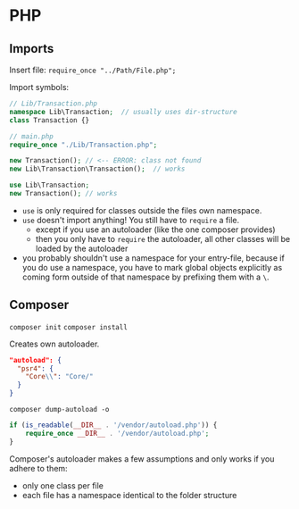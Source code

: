 # PHP

## Imports

Insert file:
`require_once "../Path/File.php";`

Import symbols:

```php
// Lib/Transaction.php
namespace Lib\Transaction;  // usually uses dir-structure
class Transaction {}

// main.php
require_once "./Lib/Transaction.php";

new Transaction(); // <-- ERROR: class not found
new Lib\Transaction\Transaction();  // works

use Lib\Transaction;
new Transaction(); // works
```

- `use` is only required for classes outside the files own namespace.
- `use` doesn't import anything! You still have to `require` a file.
  - except if you use an autoloader (like the one composer provides)
  - then you only have to `require` the autoloader, all other classes will be loaded by the autoloader
- you probably shouldn't use a namespace for your entry-file, because if you do use a namespace, you have to mark global objects explicitly as coming form outside of that namespace by prefixing them with a `\`.

## Composer

`composer init`
`composer install`

Creates own autoloader.

```json
"autoload": {
  "psr4": {
    "Core\\": "Core/"
  }
}
```

`composer dump-autoload -o`

```php
if (is_readable(__DIR__ . '/vendor/autoload.php')) {
    require_once __DIR__ . '/vendor/autoload.php';
}
```

Composer's autoloader makes a few assumptions and only works if you adhere to them:

- only one class per file
- each file has a namespace identical to the folder structure
